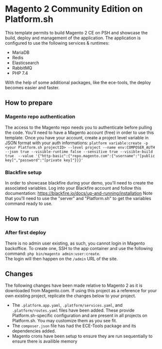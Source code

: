 # Magento 2 Community Edition on Platform.sh

This template permits to build Magento 2 CE on PSH and showcase the build, deploy and management of the application.
The application is configured to use the following services & runtimes:
* MariaDB
* Redis
* Elasticsearch
* RabbitMQ
* PHP 7.4

With the help of some additional packages, like the ece-tools, the deploy becomes easier and faster.

## How to prepare
### Magento repo authentication
The access to the Magento repo needs you to authenticate before pulling the code.
You'll need to have a Magento account (free) in order to use this template.
Once you have your account, create a project level variable in JSON format with your auth informations: 
`platform variable:create -p <your Platform.sh projectID> --level project --name env:COMPOSER_AUTH --json true --visible-runtime false --sensitive true --visible-build true  --value '{"http-basic":{"repo.magento.com":{"username":"[public key]","password":"[private key]"}}}'`

### Blackfire setup
In order to showcase blackfire during your demo, you'll need to create the associated variables.
Log into your Blackfire account and follow this documentation: https://blackfire.io/docs/up-and-running/installation
Note that you'll need to use the "server" and "Platform.sh" to get the variables command ready to use.

## How to run
### After first deploy
There is no admin user existing, as such, you cannot login in Magento backoffice.
To create one, SSH to the app container and use the following command: `php bin/magento admin:user:create`.  
The login will then happen on the `/admin` URL of the site.

## Changes

The following changes have been made relative to Magento 2 as it is downloaded from Magento.com.  If using this project as a reference for your own existing project, replicate the changes below to your project.

* The `.platform.app.yaml`, `.platform/services.yaml`, and `.platform/routes.yaml` files have been added.  These provide Platform.sh-specific configuration and are present in all projects on Platform.sh.  You may customize them as you see fit.
* The `composer.json` file has had the ECE-Tools package and its dependencies added.
* Magento crons have been setup to ensure they are run sequentially to ensure there is availible memory
